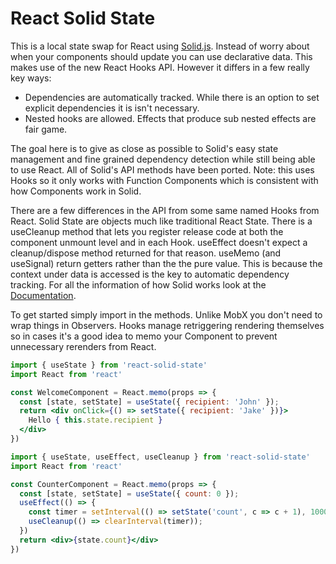 # React Solid State

This is a local state swap for React using [Solid.js](https://github.com/ryansolid/solid). Instead of worry about when your components should update you can use declarative data. This makes use of the new React Hooks API. However it differs in a few really key ways:
- Dependencies are automatically tracked. While there is an option to set explicit dependencies it is isn't necessary.
- Nested hooks are allowed. Effects that produce sub nested effects are fair game.

The goal here is to give as close as possible to Solid's easy state management and fine grained dependency detection while still being able to use React. All of Solid's API methods have been ported. Note: this uses Hooks so it only works with Function Components which is consistent with how Components work in Solid.

There are a few differences in the API from some same named Hooks from React. Solid State are objects much like traditional React State. There is a useCleanup method that lets you register release code at both the component unmount level and in each Hook. useEffect doesn't expect a cleanup/dispose method returned for that reason. useMemo (and useSignal) return getters rather than the the pure value. This is because the context under data is accessed is the key to automatic dependency tracking. For all the information of how Solid works look at the [Documentation](https://github.com/ryansolid/solid).

To get started simply import in the methods. Unlike MobX you don't need to wrap things in Observers. Hooks manage retriggering rendering themselves so in cases it's a good idea to memo your Component to prevent unnecessary rerenders from React.

```jsx
import { useState } from 'react-solid-state'
import React from 'react'

const WelcomeComponent = React.memo(props => {
  const [state, setState] = useState({ recipient: 'John' });
  return <div onClick={() => setState({ recipient: 'Jake' })}>
    Hello { this.state.recipient }
  </div>
})
```

```jsx
import { useState, useEffect, useCleanup } from 'react-solid-state'
import React from 'react'

const CounterComponent = React.memo(props => {
  const [state, setState] = useState({ count: 0 });
  useEffect(() => {
    const timer = setInterval(() => setState('count', c => c + 1), 1000);
    useCleanup(() => clearInterval(timer));
  })
  return <div>{state.count}</div>
})
```
